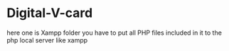 # Digital-V-card

here one is Xampp folder you have to put all PHP files included in it to the php local server like xampp

